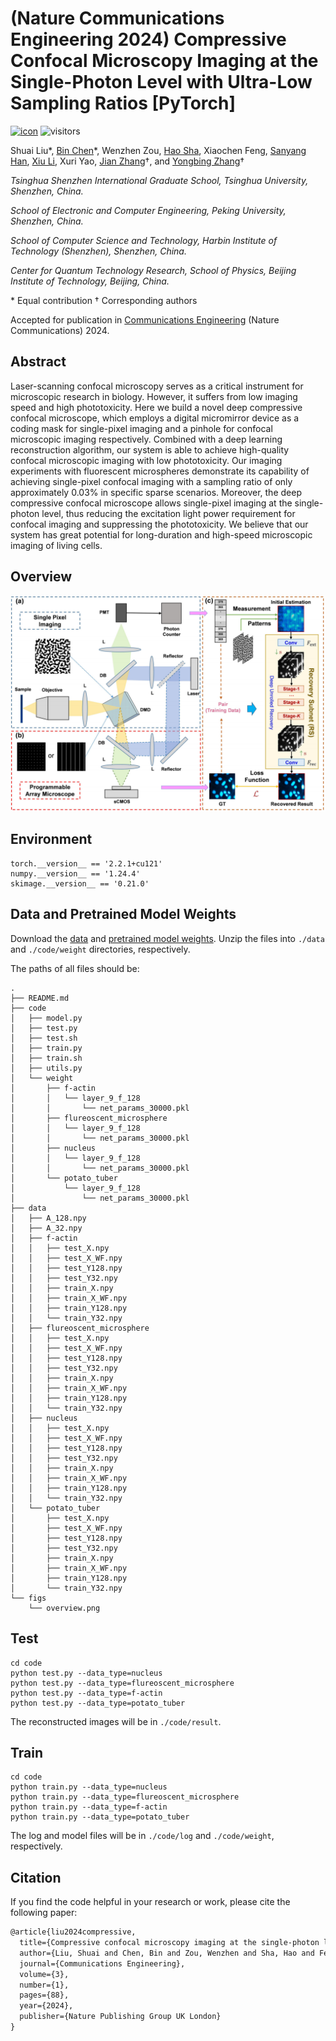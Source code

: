 # (Nature Communications Engineering 2024) Compressive Confocal Microscopy Imaging at the Single-Photon Level with Ultra-Low Sampling Ratios [PyTorch]

[![icon](https://img.shields.io/badge/Nature-Paper-<COLOR>.svg)](https://www.nature.com/articles/s44172-024-00236-x) ![visitors](https://visitor-badge.laobi.icu/badge?page_id=Guaishou74851.DCCM)

Shuai Liu\*, [Bin Chen](https://scholar.google.com/citations?hl=en&user=aZDNm98AAAAJ)\*, Wenzhen Zou, [Hao Sha](https://scholar.google.com/citations?user=-mqUZ8oAAAAJ), Xiaochen Feng, [Sanyang Han](https://www.sigs.tsinghua.edu.cn/hsy/main.htm), [Xiu Li](https://scholar.google.com/citations?user=Xrh1OIUAAAAJ), Xuri Yao, [Jian Zhang](https://jianzhang.tech/)†, and [Yongbing Zhang](https://scholar.google.com/citations?user=0KlvTEYAAAAJ)†

*Tsinghua Shenzhen International Graduate School, Tsinghua University, Shenzhen, China.*

*School of Electronic and Computer Engineering, Peking University, Shenzhen, China.*

*School of Computer Science and Technology, Harbin Institute of Technology (Shenzhen), Shenzhen, China.*

*Center for Quantum Technology Research, School of Physics, Beijing Institute of Technology, Beijing, China.*

\* Equal contribution   † Corresponding authors

Accepted for publication in [Communications Engineering](https://www.nature.com/commseng/) (Nature Communications) 2024.

## Abstract

Laser-scanning confocal microscopy serves as a critical instrument for microscopic research in biology. However, it suffers from low imaging speed and high phototoxicity. Here we build a novel deep compressive confocal microscope, which employs a digital micromirror device as a coding mask for single-pixel imaging and a pinhole for confocal microscopic imaging respectively. Combined with a deep learning reconstruction algorithm, our system is able to achieve high-quality confocal microscopic imaging with low phototoxicity. Our imaging experiments with fluorescent microspheres demonstrate its capability of achieving single-pixel confocal imaging with a sampling ratio of only approximately 0.03% in specific sparse scenarios. Moreover, the deep compressive confocal microscope allows single-pixel imaging at the single-photon level, thus reducing the excitation light power requirement for confocal imaging and suppressing the phototoxicity. We believe that our system has great potential for long-duration and high-speed microscopic imaging of living cells.

## Overview

![overview](figs/overview.png)

## Environment

```shell
torch.__version__ == '2.2.1+cu121'
numpy.__version__ == '1.24.4'
skimage.__version__ == '0.21.0'
```

## Data and Pretrained Model Weights

Download the [data](https://drive.google.com/file/d/1FCVwqjb8_J-yTc47t1E0mF8TlM-NdMp5/view) and [pretrained model weights](https://drive.google.com/file/d/1tHohEMx35Dg5qh8X-15CQesx6Q0mDTpv/view). Unzip the files into `./data` and `./code/weight` directories, respectively.

The paths of all files should be:

```
.
├── README.md
├── code
│   ├── model.py
│   ├── test.py
│   ├── test.sh
│   ├── train.py
│   ├── train.sh
│   ├── utils.py
│   └── weight
│       ├── f-actin
│       │   └── layer_9_f_128
│       │       └── net_params_30000.pkl
│       ├── flureoscent_microsphere
│       │   └── layer_9_f_128
│       │       └── net_params_30000.pkl
│       ├── nucleus
│       │   └── layer_9_f_128
│       │       └── net_params_30000.pkl
│       └── potato_tuber
│           └── layer_9_f_128
│               └── net_params_30000.pkl
├── data
│   ├── A_128.npy
│   ├── A_32.npy
│   ├── f-actin
│   │   ├── test_X.npy
│   │   ├── test_X_WF.npy
│   │   ├── test_Y128.npy
│   │   ├── test_Y32.npy
│   │   ├── train_X.npy
│   │   ├── train_X_WF.npy
│   │   ├── train_Y128.npy
│   │   └── train_Y32.npy
│   ├── flureoscent_microsphere
│   │   ├── test_X.npy
│   │   ├── test_X_WF.npy
│   │   ├── test_Y128.npy
│   │   ├── test_Y32.npy
│   │   ├── train_X.npy
│   │   ├── train_X_WF.npy
│   │   ├── train_Y128.npy
│   │   └── train_Y32.npy
│   ├── nucleus
│   │   ├── test_X.npy
│   │   ├── test_X_WF.npy
│   │   ├── test_Y128.npy
│   │   ├── test_Y32.npy
│   │   ├── train_X.npy
│   │   ├── train_X_WF.npy
│   │   ├── train_Y128.npy
│   │   └── train_Y32.npy
│   └── potato_tuber
│       ├── test_X.npy
│       ├── test_X_WF.npy
│       ├── test_Y128.npy
│       ├── test_Y32.npy
│       ├── train_X.npy
│       ├── train_X_WF.npy
│       ├── train_Y128.npy
│       └── train_Y32.npy
└── figs
    └── overview.png
```

## Test

```shell
cd code
python test.py --data_type=nucleus
python test.py --data_type=flureoscent_microsphere
python test.py --data_type=f-actin
python test.py --data_type=potato_tuber
```

The reconstructed images will be in `./code/result`.

## Train

```shell
cd code
python train.py --data_type=nucleus
python train.py --data_type=flureoscent_microsphere
python train.py --data_type=f-actin
python train.py --data_type=potato_tuber
```

The log and model files will be in `./code/log` and `./code/weight`, respectively.

## Citation

If you find the code helpful in your research or work, please cite the following paper:

```latex
@article{liu2024compressive,
  title={Compressive confocal microscopy imaging at the single-photon level with ultra-low sampling ratios},
  author={Liu, Shuai and Chen, Bin and Zou, Wenzhen and Sha, Hao and Feng, Xiaochen and Han, Sanyang and Li, Xiu and Yao, Xuri and Zhang, Jian and Zhang, Yongbing},
  journal={Communications Engineering},
  volume={3},
  number={1},
  pages={88},
  year={2024},
  publisher={Nature Publishing Group UK London}
}
```
